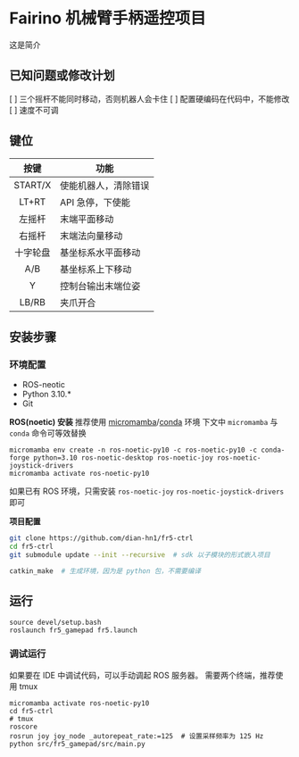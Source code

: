 # Fairino 机械臂手柄遥控项目
这是简介

## 已知问题或修改计划
[ ] 三个摇杆不能同时移动，否则机器人会卡住
[ ] 配置硬编码在代码中，不能修改
[ ] 速度不可调

## 键位
| 按键   | 功能 |
| :---: | --- |
| START/X | 使能机器人，清除错误 |
| LT+RT | API 急停，下使能 |
| 左摇杆 | 末端平面移动 |
| 右摇杆 | 末端法向量移动 |
| 十字轮盘 | 基坐标系水平面移动 |
| A/B | 基坐标系上下移动 |
| Y | 控制台输出末端位姿 |
| LB/RB | 夹爪开合 |


## 安装步骤
### 环境配置
- ROS-neotic
- Python 3.10.*
- Git

**ROS(noetic) 安装**
推荐使用 [micromamba](https://mamba.readthedocs.io/en/latest/installation/mamba-installation.html)/[conda](https://www.anaconda.com/download/) 环境
下文中 `micromamba` 与 `conda` 命令可等效替换

    micromamba env create -n ros-noetic-py10 -c ros-noetic-py10 -c conda-forge python=3.10 ros-noetic-desktop ros-noetic-joy ros-noetic-joystick-drivers
    micromamba activate ros-noetic-py10

如果已有 ROS 环境，只需安装 `ros-noetic-joy` `ros-noetic-joystick-drivers` 即可


**项目配置**
```bash
git clone https://github.com/dian-hn1/fr5-ctrl
cd fr5-ctrl
git submodule update --init --recursive  # sdk 以子模块的形式嵌入项目

catkin_make  # 生成环境，因为是 python 包，不需要编译
```

## 运行

    source devel/setup.bash
    roslaunch fr5_gamepad fr5.launch

### 调试运行
如果要在 IDE 中调试代码，可以手动调起 ROS 服务器。
需要两个终端，推荐使用 tmux

    micromamba activate ros-noetic-py10
    cd fr5-ctrl
    # tmux
    roscore
    rosrun joy joy_node _autorepeat_rate:=125  # 设置采样频率为 125 Hz
    python src/fr5_gamepad/src/main.py
